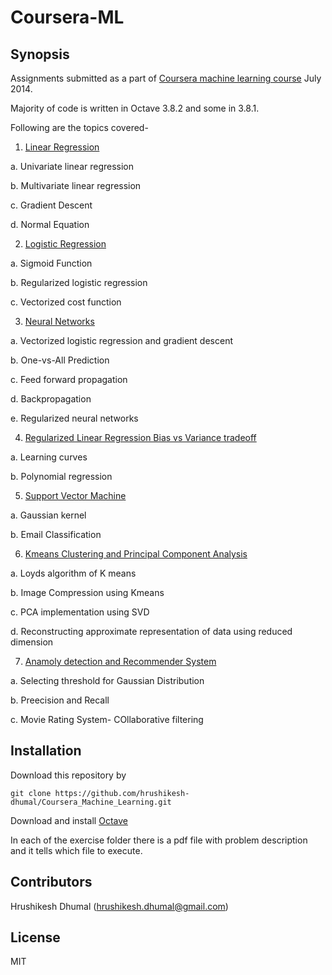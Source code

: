 Coursera-ML
===========

## Synopsis

Assignments submitted as a part of [Coursera machine learning course](https://class.coursera.org/ml-003/lecture) July 2014. 

Majority of code is written in Octave 3.8.2 and some in 3.8.1.

Following are the topics covered-

1. [Linear Regression](/mlclass-ex1-006)

  a. Univariate linear regression
  
  b. Multivariate linear regression
  
  c. Gradient Descent
  
  d. Normal Equation
  
2. [Logistic Regression](/mlclass-ex2-006)

  a. Sigmoid Function
  
  b. Regularized logistic regression
  
  c. Vectorized cost function
  
  
3. [Neural Networks](/mlclass-ex3-006/)

  a. Vectorized logistic regression and gradient descent
  
  b. One-vs-All Prediction
  
  c. Feed forward propagation
  
  d. Backpropagation
  
  e. Regularized neural networks
  
4. [Regularized Linear Regression Bias vs Variance tradeoff](/mlclass-ex5-006/)

  a. Learning curves
  
  b. Polynomial regression
  
5. [Support Vector Machine](/mlclass-ex6-006/)
  
  a. Gaussian kernel

  b. Email Classification

6. [Kmeans Clustering and Principal Component Analysis](/mlclass-ex7-006/)

  a. Loyds algorithm of K means
  
  b. Image Compression using Kmeans
  
  c. PCA implementation using SVD
  
  d. Reconstructing approximate representation of data using reduced dimension 
  
7. [Anamoly detection and Recommender System](/mlclass-ex8-006/)

  a. Selecting threshold for Gaussian Distribution
  
  b. Preecision and Recall
  
  c. Movie Rating System- COllaborative filtering


## Installation

Download this repository by 

``
  git clone https://github.com/hrushikesh-dhumal/Coursera_Machine_Learning.git
``

Download and install [Octave](https://www.gnu.org/software/octave/download.html)

In each of the exercise folder there is a pdf file with problem description and it tells which file to execute.

## Contributors

Hrushikesh Dhumal (hrushikesh.dhumal@gmail.com)

## License

MIT
